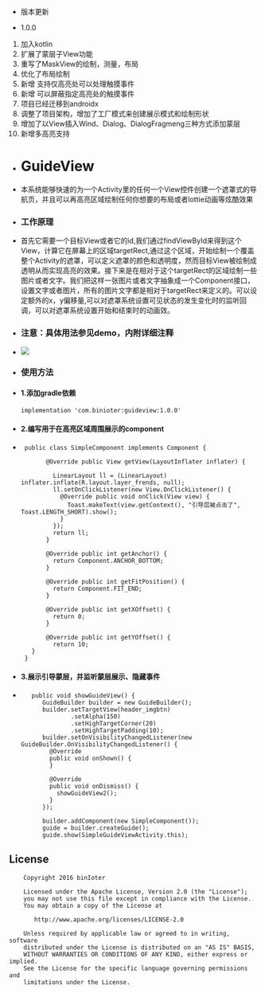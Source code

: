 * 版本更新 
+ 1.0.0
1. 加入kotlin
2. 扩展了蒙层子View功能
3. 重写了MaskView的绘制，测量，布局
4. 优化了布局绘制
5. 新增 支持仅高亮处可以处理触摸事件
6. 新增 可以屏蔽指定高亮处的触摸事件
7. 项目已经迁移到androidx
8. 调整了项目架构，增加了工厂模式来创建展示模式和绘制形状
9. 增加了以View插入Wind、Dialog、DialogFragmeng三种方式添加蒙层
10. 新增多高亮支持

 * <h1>GuideView</h1>
 * 本系统能够快速的为一个Activity里的任何一个View控件创建一个遮罩式的导航页，并且可以再高亮区域绘制任何你想要的布局或者lottie动画等炫酷效果</p>
 * <h3>工作原理</h3>
 * 首先它需要一个目标View或者它的id,我们通过findViewById来得到这个View，计算它在屏幕上的区域targetRect,通过这个区域，开始绘制一个覆盖整个Activity的遮罩，可以定义遮罩的颜色和透明度，然而目标View被绘制成透明从而实现高亮的效果。接下来是在相对于这个targetRect的区域绘制一些图片或者文字。我们把这样一张图片或者文字抽象成一个Component接口，设置文字或者图片，所有的图片文字都是相对于targetRect来定义的。可以设定额外的x，y偏移量,可以对遮罩系统设置可见状态的发生变化时的监听回调，可以对遮罩系统设置开始和结束时的动画效。</p>
 * <h3>注意：具体用法参见demo，内附详细注释</h3>
 * <img src = "https://github.com/binIoter/GuideView/blob/master/app/src/main/assets/guide.gif"></img>

 * <h3>使用方法</h3>
 *  <h4>1.添加gradle依赖</h4>
 
        implementation 'com.binioter:guideview:1.0.0'
        
 *  <h4>2.编写用于在高亮区域周围展示的component</h4>
 *  
        public class SimpleComponent implements Component {
            
              @Override public View getView(LayoutInflater inflater) {
            
                LinearLayout ll = (LinearLayout) inflater.inflate(R.layout.layer_frends, null);
                ll.setOnClickListener(new View.OnClickListener() {
                  @Override public void onClick(View view) {
                    Toast.makeText(view.getContext(), "引导层被点击了", Toast.LENGTH_SHORT).show();
                  }
                });
                return ll;
              }
            
              @Override public int getAnchor() {
                return Component.ANCHOR_BOTTOM;
              }
            
              @Override public int getFitPosition() {
                return Component.FIT_END;
              }
            
              @Override public int getXOffset() {
                return 0;
              }
            
              @Override public int getYOffset() {
                return 10;
          }
        }
        
*  <h4>3.展示引导蒙层，并监听蒙层展示、隐藏事件</h4>
*  
         public void showGuideView() {
            GuideBuilder builder = new GuideBuilder();
            builder.setTargetView(header_imgbtn)
                    .setAlpha(150)
                    .setHighTargetCorner(20)
                    .setHighTargetPadding(10);
            builder.setOnVisibilityChangedListener(new GuideBuilder.OnVisibilityChangedListener() {
              @Override
              public void onShown() {
              }
        
              @Override
              public void onDismiss() {
                showGuideView2();
              }
            });
        
            builder.addComponent(new SimpleComponent());
            guide = builder.createGuide();
            guide.show(SimpleGuideViewActivity.this);


## License

        Copyright 2016 binIoter
    
        Licensed under the Apache License, Version 2.0 (the "License");
        you may not use this file except in compliance with the License.
        You may obtain a copy of the License at
    
           http://www.apache.org/licenses/LICENSE-2.0
    
        Unless required by applicable law or agreed to in writing, software
        distributed under the License is distributed on an "AS IS" BASIS,
        WITHOUT WARRANTIES OR CONDITIONS OF ANY KIND, either express or implied.
        See the License for the specific language governing permissions and
        limitations under the License.
